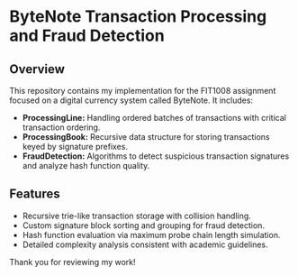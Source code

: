 # ByteNote Transaction Processing and Fraud Detection

## Overview

This repository contains my implementation for the FIT1008 assignment focused on a digital currency system called ByteNote. It includes:

- **ProcessingLine:** Handling ordered batches of transactions with critical transaction ordering.
- **ProcessingBook:** Recursive data structure for storing transactions keyed by signature prefixes.
- **FraudDetection:** Algorithms to detect suspicious transaction signatures and analyze hash function quality.

## Features

- Recursive trie-like transaction storage with collision handling.
- Custom signature block sorting and grouping for fraud detection.
- Hash function evaluation via maximum probe chain length simulation.
- Detailed complexity analysis consistent with academic guidelines.

Thank you for reviewing my work!


